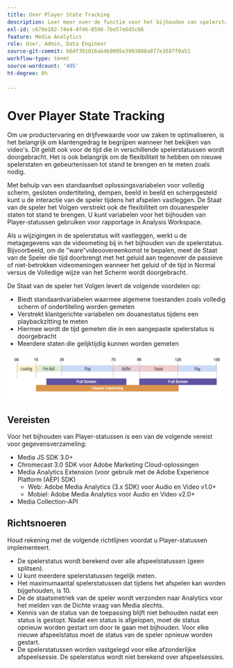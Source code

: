 ```yaml
---
title: Over Player State Tracking
description: Leer meer over de functie voor het bijhouden van spelerstatussen, zoals vereisten en richtlijnen voor het implementeren en rapporteren van spelerstatussen.
exl-id: c678e182-74e4-4f46-8596-7be57e645c66
feature: Media Analytics
role: User, Admin, Data Engineer
source-git-commit: b6df391016ab4b9095e3993808a877e3587f0a51
workflow-type: tm+mt
source-wordcount: '405'
ht-degree: 0%

---
```


# Over Player State Tracking

Om uw productervaring en drijfvewaarde voor uw zaken te optimaliseren, is het belangrijk om klantengedrag te begrijpen wanneer het bekijken van video&#39;s. Dit geldt ook voor de tijd die in verschillende spelerstatussen wordt doorgebracht.  Het is ook belangrijk om de flexibiliteit te hebben om nieuwe spelerstaten en gebeurtenissen tot stand te brengen en te meten zoals nodig.

Met behulp van een standaardset oplossingsvariabelen voor volledig scherm, gesloten ondertiteling, dempen, beeld in beeld en scherpgesteld kunt u de interactie van de speler tijdens het afspelen vastleggen.  De Staat van de speler het Volgen verstrekt ook de flexibiliteit om douanespeler staten tot stand te brengen. U kunt variabelen voor het bijhouden van Player-statussen gebruiken voor rapportage in Analysis Workspace.

Als u wijzigingen in de spelerstatus wilt vastleggen, werkt u de metagegevens van de videometing bij in het bijhouden van de spelerstatus. Bijvoorbeeld, om de &quot;ware&quot;videoovereenkomst te bepalen, meet de Staat van de Speler die tijd doorbrengt met het geluid aan tegenover de passieve of niet-betrokken videomeningen wanneer het geluid of de tijd in Normal versus de Volledige wijze van het Scherm wordt doorgebracht.

De Staat van de speler het Volgen levert de volgende voordelen op:

* Biedt standaardvariabelen waarmee algemene toestanden zoals volledig scherm of ondertiteling worden gemeten
* Verstrekt klantgerichte variabelen om douanestatus tijdens een playbackzitting te meten
* Hiermee wordt de tijd gemeten die in een aangepaste spelerstatus is doorgebracht
* Meerdere staten die gelijktijdig kunnen worden gemeten

![Reeksspatiëring](assets/player_state_tracking.png)

## Vereisten

Voor het bijhouden van Player-statussen is een van de volgende vereist voor gegevensverzameling:
* Media JS SDK 3.0+
* Chromecast 3.0 SDK voor Adobe Marketing Cloud-oplossingen
* Media Analytics Extension (voor gebruik met de Adobe Experience Platform (AEP) SDK)
   * Web: Adobe Media Analytics (3.x SDK) voor Audio en Video v1.0+
   * Mobiel: Adobe Media Analytics voor Audio en Video v2.0+
* Media Collection-API

## Richtsnoeren

Houd rekening met de volgende richtlijnen voordat u Player-statussen implementeert.

* De spelerstatus wordt berekend over alle afspeelstatussen (geen splitsen).
* U kunt meerdere spelerstatussen tegelijk meten.
* Het maximumaantal spelerstatussen dat tijdens het afspelen kan worden bijgehouden, is 10.
* De de staatsmetriek van de speler wordt verzonden naar Analytics voor het melden van de Dichte vraag van Media slechts.
* Kennis van de status van de toepassing blijft niet behouden nadat een status is gestopt. Nadat een status is afgelopen, moet de status opnieuw worden gestart om door te gaan met bijhouden. Voor elke nieuwe afspeelstatus moet de status van de speler opnieuw worden gestart.
* De spelerstatussen worden vastgelegd voor elke afzonderlijke afspeelsessie. De spelerstatus wordt niet berekend over afspeelsessies.
